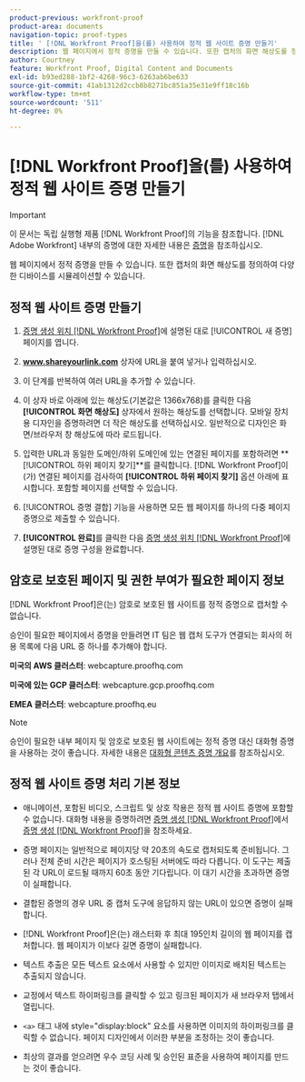 ```yaml
---
product-previous: workfront-proof
product-area: documents
navigation-topic: proof-types
title: ' [!DNL Workfront Proof]을(를) 사용하여 정적 웹 사이트 증명 만들기'
description: 웹 페이지에서 정적 증명을 만들 수 있습니다. 또한 캡처의 화면 해상도를 정의하여 다양한 디바이스를 시뮬레이션할 수 있습니다.
author: Courtney
feature: Workfront Proof, Digital Content and Documents
exl-id: b93ed288-1bf2-4268-96c3-6263ab6be633
source-git-commit: 41ab1312d2ccb8b8271bc851a35e31e9ff18c16b
workflow-type: tm+mt
source-wordcount: '511'
ht-degree: 0%

---
```


# [!DNL Workfront Proof]을(를) 사용하여 정적 웹 사이트 증명 만들기

>[!IMPORTANT]
>
>이 문서는 독립 실행형 제품 [!DNL Workfront Proof]의 기능을 참조합니다. [!DNL Adobe Workfront] 내부의 증명에 대한 자세한 내용은 [증명](../../../review-and-approve-work/proofing/proofing.md)을 참조하십시오.

웹 페이지에서 정적 증명을 만들 수 있습니다. 또한 캡처의 화면 해상도를 정의하여 다양한 디바이스를 시뮬레이션할 수 있습니다.

## 정적 웹 사이트 증명 만들기

1. [증명 생성 위치 [!DNL Workfront Proof]](../../../workfront-proof/wp-work-proofsfiles/create-proofs-and-files/generate-proofs.md)에 설명된 대로 [!UICONTROL 새 증명] 페이지를 엽니다.
1. **www.shareyourlink.com** 상자에 URL을 붙여 넣거나 입력하십시오.
1. 이 단계를 반복하여 여러 URL을 추가할 수 있습니다.
1. 이 상자 바로 아래에 있는 해상도(기본값은 1366x768)를 클릭한 다음 **[!UICONTROL 화면 해상도]** 상자에서 원하는 해상도를 선택합니다.
모바일 장치용 디자인을 증명하려면 더 작은 해상도를 선택하십시오. 일반적으로 디자인은 화면/브라우저 창 해상도에 따라 로드됩니다.

1. 입력한 URL과 동일한 도메인/하위 도메인에 있는 연결된 페이지를 포함하려면 **[!UICONTROL 하위 페이지 찾기]**를 클릭합니다.
   [!DNL Workfront Proof]이(가) 연결된 페이지를 검사하여 **[!UICONTROL 하위 페이지 찾기]** 옵션 아래에 표시합니다. 포함할 페이지를 선택할 수 있습니다.

1. [!UICONTROL 증명 결합] 기능을 사용하면 모든 웹 페이지를 하나의 다중 페이지 증명으로 제출할 수 있습니다.
1. **[!UICONTROL 완료]**&#x200B;를 클릭한 다음 [증명 생성 위치 [!DNL Workfront Proof]](../../../workfront-proof/wp-work-proofsfiles/create-proofs-and-files/generate-proofs.md)에 설명된 대로 증명 구성을 완료합니다.

## 암호로 보호된 페이지 및 권한 부여가 필요한 페이지 정보

[!DNL Workfront Proof]은(는) 암호로 보호된 웹 사이트를 정적 증명으로 캡처할 수 없습니다.

승인이 필요한 페이지에서 증명을 만들려면 IT 팀은 웹 캡처 도구가 연결되는 회사의 허용 목록에 다음 URL 중 하나를 추가해야 합니다.

**미국의 AWS 클러스터**: webcapture.proofhq.com

**미국에 있는 GCP 클러스터**: webcapture.gcp.proofhq.com

**EMEA 클러스터**: webcapture.proofhq.eu

>[!NOTE]
>
>승인이 필요한 내부 페이지 및 암호로 보호된 웹 사이트에는 정적 증명 대신 대화형 증명을 사용하는 것이 좋습니다. 자세한 내용은 [대화형 콘텐츠 증명 개요](../../../review-and-approve-work/proofing/proofing-overview/interactive-content-proofs.md)를 참조하십시오.

## 정적 웹 사이트 증명 처리 기본 정보

* 애니메이션, 포함된 비디오, 스크립트 및 상호 작용은 정적 웹 사이트 증명에 포함할 수 없습니다. 대화형 내용을 증명하려면 [증명 생성 [!DNL Workfront Proof]](../../../workfront-proof/wp-work-proofsfiles/create-proofs-and-files/generate-proofs.md)에서 [증명 생성 [!DNL Workfront Proof]](../../../workfront-proof/wp-work-proofsfiles/create-proofs-and-files/generate-proofs.md)을 참조하세요.

* 증명 페이지는 일반적으로 페이지당 약 20초의 속도로 캡처되도록 준비됩니다. 그러나 전체 준비 시간은 페이지가 호스팅된 서버에도 따라 다릅니다. 이 도구는 제출된 각 URL이 로드될 때까지 60초 동안 기다립니다. 이 대기 시간을 초과하면 증명이 실패합니다.
* 결합된 증명의 경우 URL 중 캡처 도구에 응답하지 않는 URL이 있으면 증명이 실패합니다.
* [!DNL Workfront Proof]은(는) 래스터화 후 최대 195인치 길이의 웹 페이지를 캡처합니다. 웹 페이지가 이보다 길면 증명이 실패합니다.
* 텍스트 추출은 모든 텍스트 요소에서 사용할 수 있지만 이미지로 배치된 텍스트는 추출되지 않습니다.
* 교정에서 텍스트 하이퍼링크를 클릭할 수 있고 링크된 페이지가 새 브라우저 탭에서 열립니다.
* `<a>` 태그 내에 style=&quot;display:block&quot; 요소를 사용하면 이미지의 하이퍼링크를 클릭할 수 없습니다. 페이지 디자인에서 이러한 부분을 조정하는 것이 좋습니다.
* 최상의 결과를 얻으려면 우수 코딩 사례 및 승인된 표준을 사용하여 페이지를 만드는 것이 좋습니다.
